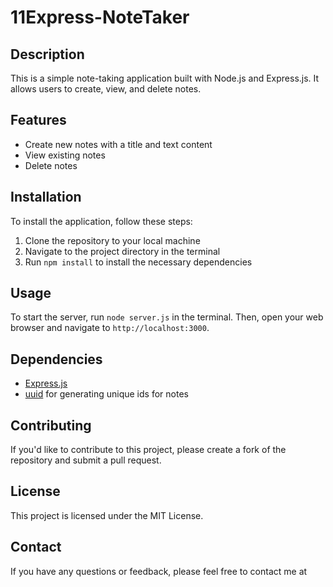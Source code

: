 # 11Express-NoteTaker

## Description

This is a simple note-taking application built with Node.js and Express.js. It allows users to create, view, and delete notes.

## Features

- Create new notes with a title and text content
- View existing notes
- Delete notes

## Installation

To install the application, follow these steps:

1. Clone the repository to your local machine
2. Navigate to the project directory in the terminal
3. Run `npm install` to install the necessary dependencies

## Usage

To start the server, run `node server.js` in the terminal. Then, open your web browser and navigate to `http://localhost:3000`.

## Dependencies

- [Express.js](https://expressjs.com/)
- [uuid](https://www.npmjs.com/package/uuid) for generating unique ids for notes

## Contributing

If you'd like to contribute to this project, please create a fork of the repository and submit a pull request.

## License

This project is licensed under the MIT License.

## Contact

If you have any questions or feedback, please feel free to contact me at

